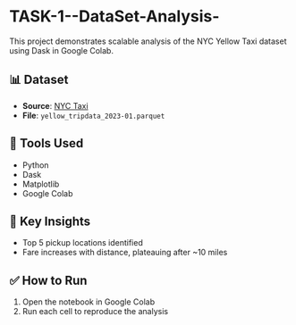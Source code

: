 # TASK-1--DataSet-Analysis-

This project demonstrates scalable analysis of the NYC Yellow Taxi dataset using Dask in Google Colab.

## 📊 Dataset
- **Source**: [NYC Taxi](https://www.nyc.gov/site/tlc/about/tlc-trip-record-data.page)
- **File**: `yellow_tripdata_2023-01.parquet`

## 🚀 Tools Used
- Python
- Dask
- Matplotlib
- Google Colab

## 🧪 Key Insights
- Top 5 pickup locations identified
- Fare increases with distance, plateauing after ~10 miles

## ✅ How to Run
1. Open the notebook in Google Colab
2. Run each cell to reproduce the analysis

